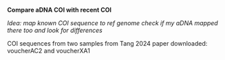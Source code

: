 **Compare aDNA COI with recent COI**

*Idea:
map known COI sequence to ref genome
check if my aDNA mapped there too and look for differences*

COI sequences from two samples from Tang 2024 paper downloaded: voucherAC2 and voucherXA1
